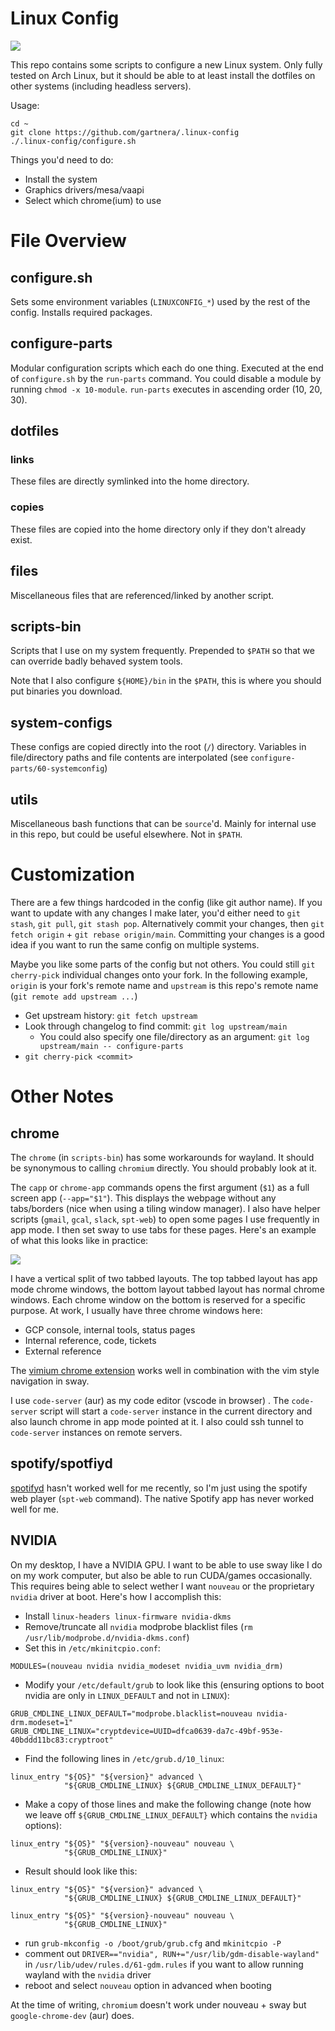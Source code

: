 # Linux Config

![](.assets/screenfetch.png)

This repo contains some scripts to configure a new Linux system. Only fully tested on Arch Linux, but it should be able to at least install the dotfiles on other systems (including headless servers).

Usage:

```
cd ~
git clone https://github.com/gartnera/.linux-config
./.linux-config/configure.sh
```

Things you'd need to do:

- Install the system
- Graphics drivers/mesa/vaapi
- Select which chrome(ium) to use

# File Overview

## configure.sh

Sets some environment variables (`LINUXCONFIG_*`) used by the rest of the config. Installs required packages.

## configure-parts

Modular configuration scripts which each do one thing. Executed at the end of `configure.sh` by the `run-parts` command. You could disable a module by running `chmod -x 10-module`. `run-parts` executes in ascending order (10, 20, 30).

## dotfiles

### links

These files are directly symlinked into the home directory.

### copies

These files are copied into the home directory only if they don't already exist.

## files

Miscellaneous files that are referenced/linked by another script.

## scripts-bin

Scripts that I use on my system frequently. Prepended to `$PATH` so that we can override badly behaved system tools.

Note that I also configure `${HOME}/bin` in the `$PATH`, this is where you should put binaries you download.

## system-configs

These configs are copied directly into the root (`/`) directory. Variables in file/directory paths and file contents are interpolated (see `configure-parts/60-systemconfig`)

## utils

Miscellaneous bash functions that can be `source`'d. Mainly for internal use in this repo, but could be useful elsewhere. Not in `$PATH`. 

# Customization

There are a few things hardcoded in the config (like git author name). If you want to update with any changes I make later, you'd either need to `git stash`, `git pull`, `git stash pop`. Alternatively commit your changes, then `git fetch origin` + `git rebase origin/main`. Committing your changes is a good idea if you want to run the same config on multiple systems.

Maybe you like some parts of the config but not others. You could still `git cherry-pick` individual changes onto your fork. In the following example, `origin` is your fork's remote name and `upstream` is this repo's remote name (`git remote add upstream ...`)

- Get upstream history: `git fetch upstream`
- Look through changelog to find commit: `git log upstream/main`
    - You could also specify one file/directory as an argument: `git log upstream/main -- configure-parts`
- `git cherry-pick <commit>`

# Other Notes

## chrome

The `chrome` (in `scripts-bin`) has some workarounds for wayland. It should be synonymous to calling `chromium` directly. You should probably look at it.

The `capp` or `chrome-app` commands opens the first argument (`$1`) as a full screen app (`--app="$1"`). This displays the webpage without any tabs/borders (nice when using a tiling window manager). I also have helper scripts (`gmail`, `gcal`, `slack`, `spt-web`) to open some pages I use frequently in app mode. I then set sway to use tabs for these pages. Here's an example of what this looks like in practice:

![](.assets/capp-demo.png)

I have a vertical split of two tabbed layouts. The top tabbed layout has app mode chrome windows, the bottom layout tabbed layout has normal chrome windows. Each chrome window on the bottom is reserved for a specific purpose. At work, I usually have three chrome windows here:

- GCP console, internal tools, status pages
- Internal reference, code, tickets
- External reference

The [vimium chrome extension](http://vimium.github.io/) works well in combination with the vim style navigation in sway.

I use `code-server` (aur) as my code editor (vscode in browser) . The `code-server` script will start a `code-server` instance in the current directory and also launch chrome in app mode pointed at it. I also could ssh tunnel to `code-server` instances on remote servers.

## spotify/spotfiyd

[spotifyd](https://github.com/Spotifyd/spotifyd) hasn't worked well for me recently, so I'm just using the spotify web player (`spt-web` command). The native Spotify app has never worked well for me.

## NVIDIA

On my desktop, I have a NVIDIA GPU. I want to be able to use sway like I do on my work computer, but also be able to run CUDA/games occasionally. This requires being able to select wether I want `nouveau` or the proprietary `nvidia` driver at boot. Here's how I accomplish this:

- Install `linux-headers linux-firmware nvidia-dkms`
- Remove/truncate all `nvidia` modprobe blacklist files (`rm /usr/lib/modprobe.d/nvidia-dkms.conf`)
- Set this in `/etc/mkinitcpio.conf`:

```
MODULES=(nouveau nvidia nvidia_modeset nvidia_uvm nvidia_drm)
```

- Modify your `/etc/default/grub` to look like this (ensuring options to boot nvidia are only in `LINUX_DEFAULT` and not in `LINUX`):

```
GRUB_CMDLINE_LINUX_DEFAULT="modprobe.blacklist=nouveau nvidia-drm.modeset=1"
GRUB_CMDLINE_LINUX="cryptdevice=UUID=dfca0639-da7c-49bf-953e-40bddd11bc83:cryptroot"
```

- Find the following lines in `/etc/grub.d/10_linux`:

```
linux_entry "${OS}" "${version}" advanced \
            "${GRUB_CMDLINE_LINUX} ${GRUB_CMDLINE_LINUX_DEFAULT}"
```

- Make a copy of those lines and make the following change (note how we leave off `${GRUB_CMDLINE_LINUX_DEFAULT}` which contains the `nvidia` options):

```
linux_entry "${OS}" "${version}-nouveau" nouveau \
            "${GRUB_CMDLINE_LINUX}"
```

- Result should look like this:

```
linux_entry "${OS}" "${version}" advanced \
            "${GRUB_CMDLINE_LINUX} ${GRUB_CMDLINE_LINUX_DEFAULT}"

linux_entry "${OS}" "${version}-nouveau" nouveau \
            "${GRUB_CMDLINE_LINUX}"
```

- run `grub-mkconfig -o /boot/grub/grub.cfg` and `mkinitcpio -P`
- comment out `DRIVER=="nvidia", RUN+="/usr/lib/gdm-disable-wayland"` in `/usr/lib/udev/rules.d/61-gdm.rules` if you want to allow running wayland with the `nvidia` driver
- reboot and select `nouveau` option in advanced when booting

At the time of writing, `chromium` doesn't work under nouveau + sway but `google-chrome-dev` (aur) does.